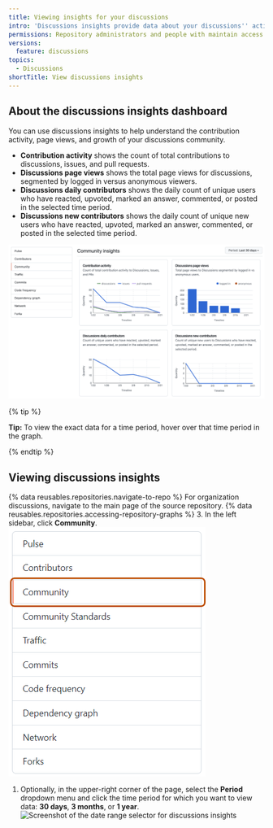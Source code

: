 ```yaml
---
title: Viewing insights for your discussions
intro: 'Discussions insights provide data about your discussions'' activity, views, and contributors.'
permissions: Repository administrators and people with maintain access to a repository can view the insights dashboard for discussions in that repository. Repository administrators and people with maintain access to the source repository for organization discussions can view the insights dashboard for discussions in that organization.
versions:
  feature: discussions
topics:
  - Discussions
shortTitle: View discussions insights
---
```


## About the discussions insights dashboard

You can use discussions insights to help understand the contribution activity, page views, and growth of your discussions community.
- **Contribution activity** shows the count of total contributions to discussions, issues, and pull requests.
- **Discussions page views** shows the total page views for discussions, segmented by logged in versus anonymous viewers.
- **Discussions daily contributors** shows the daily count of unique users who have reacted, upvoted, marked an answer, commented, or posted in the selected time period.
- **Discussions new contributors** shows the daily count of unique new users who have reacted, upvoted, marked an answer, commented, or posted in the selected time period.

![Screenshot of the discussions dashboard](/assets/images/help/discussions/discussions-dashboard.png)

{% tip %}

**Tip:** To view the exact data for a time period, hover over that time period in the graph.

{% endtip %}

## Viewing discussions insights

{% data reusables.repositories.navigate-to-repo %} For organization discussions, navigate to the main page of the source repository.
{% data reusables.repositories.accessing-repository-graphs %}
3. In the left sidebar, click **Community**.
![Screenshot of the left sidebar. The "Community" tab is highlighted with an orange outline.](/assets/images/help/graphs/graphs-sidebar-community-tab.png)
1. Optionally, in the upper-right corner of the page, select the **Period** dropdown menu and click the time period for which you want to view data: **30 days**, **3 months**, or **1 year**.
![Screenshot of the date range selector for discussions insights](/assets/images/help/discussions/discussions-dashboard-date-selctor.png)

